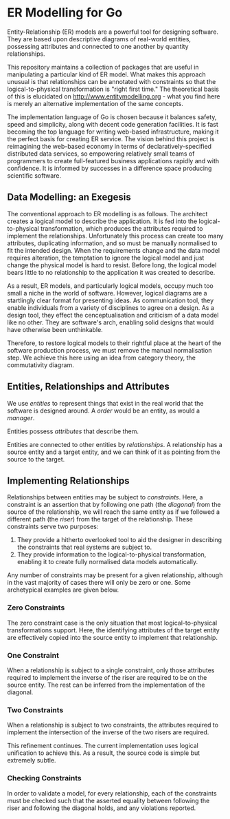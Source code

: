 # ER Modelling for Go

Entity-Relationship (ER) models are a powerful tool for designing software. They are based upon
descriptive diagrams of real-world entities, possessing attributes and connected to one another by
quantity relationships.

This repository maintains a collection of packages that are useful in manipulating a particular
kind of ER model. What makes this approach unusual is that relationships can be annotated with
constraints so that the logical-to-physical transformation is "right first time." The theoretical
basis of this is elucidated on http://www.entitymodelling.org - what you find here is merely an
alternative implementation of the same concepts.

The implementation language of Go is chosen because it balances safety, speed and simplicity, along
with decent code generation facilities. It is fast becoming the top language for writing web-based
infrastructure, making it the perfect basis for creating ER service. The vision behind this project
is reimagining the web-based economy in terms of declaratively-specified distributed data services,
so empowering relatively small teams of programmers to create full-featured business applications
rapidly and with confidence. It is informed by successes in a difference space producing scientific
software.

## Data Modelling: an Exegesis

The conventional approach to ER modelling is as follows. The architect creates a logical model to
describe the application. It is fed into the logical-to-physical transformation, which produces the
attributes required to implement the relationships. Unfortunately this process can create too many
attributes, duplicating information, and so must be manually normalised to fit the intended design.
When the requirements change and the data model requires alteration, the temptation to ignore the
logical model and just change the physical model is hard to resist. Before long, the logical model
bears little to no relationship to the application it was created to describe.

As a result, ER models, and particularly logical models, occupy much too small a niche in the world
of software. However, logical diagrams are a startlingly clear format for presenting ideas. As
communication tool, they enable individuals from a variety of disciplines to agree on a design. As
a design tool, they effect the cenceptualisation and criticism of a data model like no other. They
are software's arch, enabling solid designs that would have otherwise been unthinkable.

Therefore, to restore logical models to their rightful place at the heart of the software
production process, we must remove the manual normalisation step. We achieve this here using an
idea from category theory, the commutativity diagram.

## Entities, Relationships and Attributes

We use *entities* to represent things that exist in the real world that the software is designed
around. A *order* would be an entity, as would a *manager*.

Entities possess *attributes* that describe them.

Entities are connected to other entities by *relationships*. A relationship has a source entity and
a target entity, and we can think of it as pointing from the source to the target.

## Implementing Relationships

Relationships between entities may be subject to *constraints*. Here, a constraint is an assertion
that by following one path (the *diagonal*) from the source of the relationship, we will reach the
same entity as if we followed a different path (the *riser*) from the target of the relationship.
These constraints serve two purposes:

1. They provide a hitherto overlooked tool to aid the designer in describing the constraints that
   real systems are subject to.
2. They provide information to the logical-to-physical transformation, enabling it to create fully
   normalised data models automatically.

Any number of constraints may be present for a given relationship, although in the vast majority of
cases there will only be zero or one. Some archetypical examples are given below.

### Zero Constraints

The zero constraint case is the only situation that most logical-to-physical transformations
support. Here, the identifying attributes of the target entity are effectively copied into the
source entity to implement that relationship.

### One Constraint

When a relationship is subject to a single constraint, only those attributes required to implement
the inverse of the riser are required to be on the source entity. The rest can be inferred from the
implementation of the diagonal.

### Two Constraints

When a relationship is subject to two constraints, the attributes required to implement the
intersection of the inverse of the two risers are required.

This refinement continues. The current implementation uses logical unification to achieve this. As a
result, the source code is simple but extremely subtle.

### Checking Constraints

In order to validate a model, for every relationship, each of the constraints must be checked such
that the asserted equality between following the riser and following the diagonal holds, and any
violations reported.

